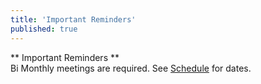 ```yaml
---
title: 'Important Reminders'
published: true
---
```


** Important Reminders **  
Bi Monthly meetings are required. See [Schedule](/schedule) for dates.
